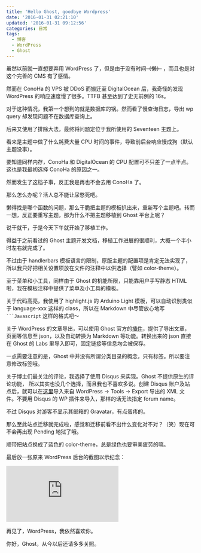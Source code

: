 ```yaml
---
title: 'Hello Ghost, goodbye Wordpress'
date: '2016-01-31 02:21:10'
updated: '2016-01-31 09:12:56'
categories: 日常
tags:
  - 博客
  - WordPress
  - Ghost
---
```


虽然以前就一直想要弃用 WordPress 了，但是由于没有时间~~（懒）~~ ，而且也是对这个完善的 CMS 有了感情。

然而在 ConoHa 的 VPS 被 DDoS 而搬迁至 DigitalOcean 后，我奇怪的发现 WordPress 的响应速度慢了很多。TTFB 甚至达到了史无前例的 16s。

对于这种情况，我第一个想到的就是数据库的锅。然而看了慢查询日志，导出 wp query 却发现问题不在数据库查询上。

后来又使用了排除大法，最终将问题定位于我所使用的 Seventeen 主题上。

看来是主题中做了什么耗费大量 CPU 时间的事件，导致前后台响应慢成狗（默认主题没事）。

要知道同样内存，ConoHa 和 DigitalOcean 的 CPU 配置可不只差了一点半点。这也是我最初选择 ConoHa 的原因之一。

然而发生了这档子事，反正我是再也不会去用 ConoHa 了。

那么怎么办呢？活人总不能让尿憋死吧。

<!--more-->

懒得找是哪个函数的问题，那么干脆把主题的模板扒出来，重新写个主题吧。转而一想，反正要重写主题，那为什么不把主题移植到 Ghost 平台上呢？

说干就干，于是今天下午就开始了移植工作。

得益于之前看过的 Ghost 主题开发文档，移植工作进展的很顺利，大概一个半小时左右就完成了。

不过由于 handlerbars 模板语言的限制，原版主题的配置项是肯定无法实现了，所以我只好把相关设置项放在文件的注释中以供选择（譬如 color-theme）。

至于菜单和小工具，同样由于 Ghost 的机能所限，只能靠用户手写静态 HTML 啦，我在模板注释中提供了菜单及小工具的模板。

关于代码高亮，我使用了 highlight.js 的 Arduino Light 模板，可以自动识别类似于 language-xxx 这样的 class，所以在 Markdown 中尽管放心地写 <code>```Javascript</code> 这样的格式吧～

关于 WordPress 的文章导出，可以使用 Ghost 官方的[插件](https://wordpress.org/plugins/ghost/)，提供了导出文章，页面等信息至 json，以及自动转换为 Markdown 等功能。转换出来的 json 直接在 Ghost 的 Labs 里导入即可，固定链接等信息均会被保存。

一点需要注意的是，Ghost 中并没有所谓分类目录的概念，只有标签。所以要注意修改标签哦。

关于博主们最关注的评论，我选择了使用 Disqus 来实现。Ghost 不提供原生的评论功能，
所以其实也没几个选择，而且我也不喜欢多说。创建 Disqus 账户及站点后，就可以在[这里](https://import.disqus.com/)导入来自 WordPress -> Tools -> Export 导出的 XML 文件。不要用 Disqus 的 WP 插件来导入，那样的话无法指定 forum name。

不过 Disqus 对游客不显示其邮箱的 Gravatar，有点蛋疼的。

那么至此站点迁移就完成啦，感觉和迁移前看不出什么变化对不对？（笑）现在可不会再出现 Pending 地狱了哦。

顺带把站点换成了蓝色的 color-theme，总是绿色也要审美疲劳的嘛。

最后放一张原来 WordPress 后台的截图以示纪念：

![wordpress-dashboard](https://img.prin.studio/legacy/image.php?di=GS78)

再见了，WordPress，我依然喜欢你。

你好，Ghost，从今以后还请多多关照。
